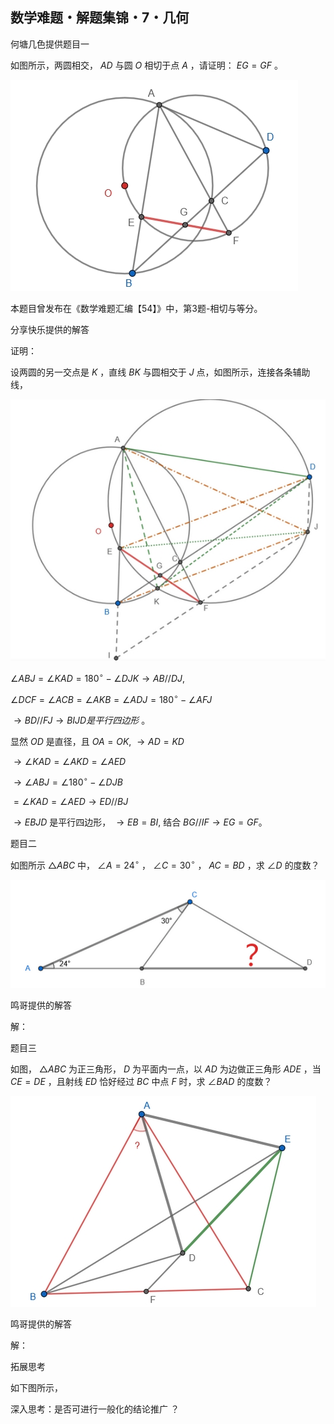 ## 数学难题・解题集锦・7・几何

何塘几色提供题目一

如图所示，两圆相交， $AD$ 与圆 $O$ 相切于点 $A$ ，请证明： $EG=GF$ 。

![如图](/pics/p49-1.png)

本题目曾发布在《数学难题汇编【54】》中，第3题-相切与等分。

分享快乐提供的解答

证明：

设两圆的另一交点是 $K$ ，直线 $BK$ 与圆相交于 $J$ 点，如图所示，连接各条辅助线，

![如图](/pics/p49-1.2.png)

$\angle ABJ=\angle KAD=180^{\circ}-\angle DJK \to AB//DJ,$

$\angle  DCF=\angle ACB=\angle AKB=\angle ADJ=180^{\circ}-\angle AFJ$

$\to BD//FJ \to BIJD是平行四边形$ 。

显然 $OD$ 是直径，且 $OA=OK,$ $\to AD=KD$

$\to \angle KAD=\angle AKD=\angle AED$

$\to \angle ABJ=\angle 180^{\circ}-\angle DJB$

$=\angle KAD=\angle AED \to ED//BJ$

$\to EBJD$ 是平行四边形， $\to EB=BI,$ 结合 $BG//IF \to EG=GF。$ 

题目二

如图所示 $\triangle ABC$ 中， $\angle A=24^{\circ}$ ， $\angle C=30^{\circ}$ ， $AC=BD$ ，求 $\angle D$ 的度数？

![如图](/pics/p49-2-2.png)

鸣哥提供的解答

解：

题目三

如图， $\triangle ABC$ 为正三角形， $D$ 为平面内一点，以 $AD$ 为边做正三角形 $ADE$ ，当 $CE=DE$ ，且射线 $ED$ 恰好经过 $BC$ 中点 $F$ 时，求 $\angle BAD$ 的度数？

![如图](/pics/p49-3.png)

鸣哥提供的解答

解：


拓展思考

如下图所示，

深入思考：是否可进行一般化的结论推广 ？
